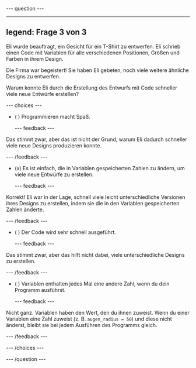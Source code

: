 
--- question ---

---
legend: Frage 3 von 3
---

Eli wurde beauftragt, ein Gesicht für ein T-Shirt zu entwerfen. Eli schrieb einen Code mit Variablen für alle verschiedenen Positionen, Größen und Farben in ihrem Design.

Die Firma war begeistert! Sie haben Eli gebeten, noch viele weitere ähnliche Designs zu entwerfen.

Warum konnte Eli durch die Erstellung des Entwurfs mit Code schneller viele neue Entwürfe erstellen?

--- choices ---

- ( ) Programmieren macht Spaß.

  --- feedback ---

Das stimmt zwar, aber das ist nicht der Grund, warum Eli dadurch schneller viele neue Designs produzieren konnte.

  --- /feedback ---

- (x) Es ist einfach, die in Variablen gespeicherten Zahlen zu ändern, um viele neue Entwürfe zu erstellen.

  --- feedback ---

Korrekt! Eli war in der Lage, schnell viele leicht unterschiedliche Versionen ihres Designs zu erstellen, indem sie die in den Variablen gespeicherten Zahlen änderte.

  --- /feedback ---

- ( ) Der Code wird sehr schnell ausgeführt.

  --- feedback ---

Das stimmt zwar, aber das hilft nicht dabei, viele unterschiedliche Designs zu erstellen.

  --- /feedback ---

- ( ) Variablen enthalten jedes Mal eine andere Zahl, wenn du dein Programm ausführst.

  --- feedback ---

Nicht ganz. Variablen haben den Wert, den du ihnen zuweist. Wenn du einer Variablen eine Zahl zuweist (z. B. `augen_radius = 50`) und diese nicht änderst, bleibt sie bei jedem Ausführen des Programms gleich.

  --- /feedback ---

--- /choices ---

--- /question ---
